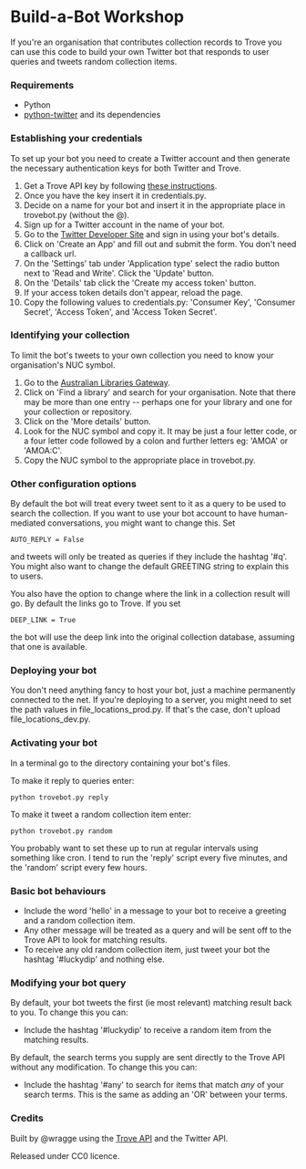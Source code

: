 Build-a-Bot Workshop
====================

If you're an organisation that contributes collection records to Trove you can use this code to build your own Twitter bot that responds to user queries and tweets random collection items.

### Requirements

* Python
* [python-twitter](https://github.com/bear/python-twitter) and its dependencies

### Establishing your credentials

To set up your bot you need to create a Twitter account and then generate the necessary authentication keys for both Twitter and Trove.

1. Get a Trove API key by following [these instructions](http://trove.nla.gov.au/general/api).
2. Once you have the key insert it in credentials.py.
3. Decide on a name for your bot and insert it in the appropriate place in trovebot.py (without the @).
4. Sign up for a Twitter account in the name of your bot.
5. Go to the [Twitter Developer Site](https://dev.twitter.com/) and sign in using your bot's details.
6. Click on 'Create an App' and fill out and submit the form. You don't need a callback url.
7. On the 'Settings' tab under 'Application type' select the radio button next to 'Read and Write'. Click the 'Update' button.
8. On the 'Details' tab click the 'Create my access token' button.
9. If your access token details don't appear, reload the page.
10. Copy the following values to credentials.py: 'Consumer Key', 'Consumer Secret', 'Access Token', and 'Access Token Secret'.

### Identifying your collection

To limit the bot's tweets to your own collection you need to know your organisation's NUC symbol.

1. Go to the [Australian Libraries Gateway](http://www.nla.gov.au/libraries/index.html).
2. Click on 'Find a library' and search for your organisation. Note that there may be more than one entry -- perhaps one for your library and one for your collection or repository.
3. Click on the 'More details' button.
4. Look for the NUC symbol and copy it. It may be just a four letter code, or a four letter code followed by a colon and further letters eg: 'AMOA' or 'AMOA:C'.
5. Copy the NUC symbol to the appropriate place in trovebot.py.

### Other configuration options

By default the bot will treat every tweet sent to it as a query to be used to search the collection. If you want to use your bot account to have human-mediated conversations, you might want to change this. Set

    AUTO_REPLY = False

and tweets will only be treated as queries if they include the hashtag '#q'. You might also want to change the default GREETING string to explain this to users.

You also have the option to change where the link in a collection result will go. By default the links go to Trove. If you set

    DEEP_LINK = True

the bot will use the deep link into the original collection database, assuming that one is available.

### Deploying your bot

You don't need anything fancy to host your bot, just a machine permanently connected to the net. If you're deploying to a server, you might need to set the path values in file_locations_prod.py. If that's the case, don't upload file_locations_dev.py.

### Activating your bot

In a terminal go to the directory containing your bot's files.

To make it reply to queries enter:

    python trovebot.py reply

To make it tweet a random collection item enter:

    python trovebot.py random

You probably want to set these up to run at regular intervals using something like cron. I tend to run the 'reply' script every five minutes, and the 'random' script every few hours.

### Basic bot behaviours

* Include the word 'hello' in a message to your bot to receive a greeting and a random collection item.
* Any other message will be treated as a query and will be sent off to the Trove API to look for matching results.
* To receive any old random collection item, just tweet your bot the hashtag '#luckydip' and nothing else.

### Modifying your bot query

By default, your bot tweets the first (ie most relevant) matching result back to you. To change this you can:

* Include the hashtag '#luckydip' to receive a random item from the matching results.

By default, the search terms you supply are sent directly to the Trove API without any modification. To change this you can:

* Include the hashtag '#any' to search for items that match *any* of your search terms. This is the same as adding an 'OR' between your terms.

### Credits

Built by @wragge using the [Trove API](http://trove.nla.gov.au/general/api) and the Twitter API.

Released under CC0 licence.
